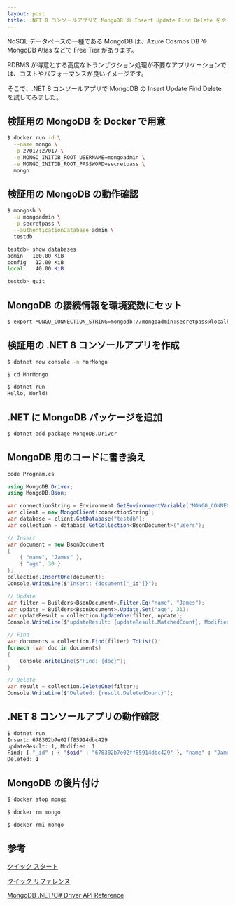 ```yaml
---
layout: post
title: .NET 8 コンソールアプリで MongoDB の Insert Update Find Delete をやってみた
---
```


NoSQL データベースの一種である MongoDB は、Azure Cosmos DB や MongoDB Atlas などで Free Tier があります。

RDBMS が得意とする高度なトランザクション処理が不要なアプリケーションでは、コストやパフォーマンスが良いイメージです。

そこで、.NET 8 コンソールアプリで MongoDB の Insert Update Find Delete を試してみました。

## 検証用の MongoDB を Docker で用意

```bash
$ docker run -d \
  --name mongo \
  -p 27017:27017 \
  -e MONGO_INITDB_ROOT_USERNAME=mongoadmin \
  -e MONGO_INITDB_ROOT_PASSWORD=secretpass \
  mongo
```

## 検証用の MongoDB の動作確認

```bash
$ mongosh \
  -u mongoadmin \
  -p secretpass \
  --authenticationDatabase admin \
  testdb

testdb> show databases
admin   100.00 KiB
config   12.00 KiB
local    40.00 KiB

testdb> quit
```

## MongoDB の接続情報を環境変数にセット

```bash
$ export MONGO_CONNECTION_STRING=mongodb://mongoadmin:secretpass@localhost:27017
```

## 検証用の .NET 8 コンソールアプリを作成

```bash
$ dotnet new console -n MnrMongo

$ cd MnrMongo

$ dotnet run
Hello, World!
```

## .NET に MongoDB パッケージを追加

```bash
$ dotnet add package MongoDB.Driver
```

## MongoDB 用のコードに書き換え

```bash
code Program.cs
```

```cs
using MongoDB.Driver;
using MongoDB.Bson;

var connectionString = Environment.GetEnvironmentVariable("MONGO_CONNECTION_STRING");
var client = new MongoClient(connectionString);
var database = client.GetDatabase("testdb"); 
var collection = database.GetCollection<BsonDocument>("users");

// Insert
var document = new BsonDocument
{
    { "name", "James" },
    { "age", 30 }
};
collection.InsertOne(document);
Console.WriteLine($"Insert: {document["_id"]}");

// Update
var filter = Builders<BsonDocument>.Filter.Eq("name", "James");
var update = Builders<BsonDocument>.Update.Set("age", 31);
var updateResult = collection.UpdateOne(filter, update);
Console.WriteLine($"updateResult: {updateResult.MatchedCount}, Modified: {updateResult.ModifiedCount}");

// Find
var documents = collection.Find(filter).ToList();
foreach (var doc in documents)
{
    Console.WriteLine($"Find: {doc}");
}

// Delete
var result = collection.DeleteOne(filter);
Console.WriteLine($"Deleted: {result.DeletedCount}");
```

## .NET 8 コンソールアプリの動作確認

```bash
$ dotnet run
Insert: 678302b7e02ff85914dbc429
updateResult: 1, Modified: 1
Find: { "_id" : { "$oid" : "678302b7e02ff85914dbc429" }, "name" : "James", "age" : 31 }
Deleted: 1
```

## MongoDB の後片付け

```bash
$ docker stop mongo

$ docker rm mongo

$ docker rmi mongo
```

## 参考

[クイック スタート](https://www.mongodb.com/ja-jp/docs/drivers/csharp/current/quick-start/#std-label-csharp-quickstart)

[クイック リファレンス](https://www.mongodb.com/ja-jp/docs/drivers/csharp/current/quick-reference/#std-label-csharp-quick-reference)

[MongoDB .NET/C# Driver API Reference](https://mongodb.github.io/mongo-csharp-driver/3.1.0/api/index.html)
